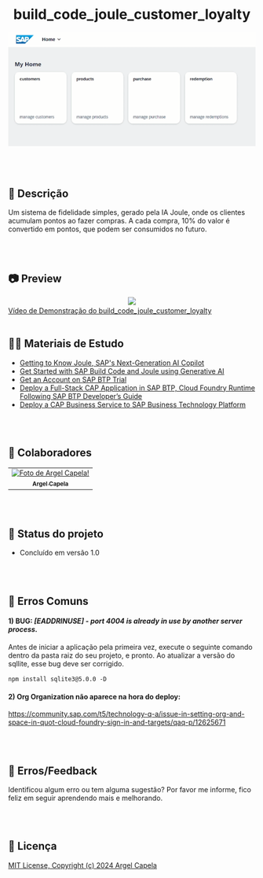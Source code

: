 <h1 align="center"> build_code_joule_customer_loyalty </h1>
    <center>
    <img src=".readme/customer_loyalty_home.png" width="800px" >
    </center>
    <br>

<br>
<br>

## 📃 Descrição
Um sistema de fidelidade simples, gerado pela IA Joule, onde os clientes acumulam pontos ao fazer compras. A cada compra, 10% do valor é convertido em pontos, que podem ser consumidos no futuro.

<br>
<br>

## 📷 Preview
<center>
    <img src=".readme/build_code_joule_customer_loyalty.gif" width="800px" >
</center>
<a href="https://www.youtube.com/watch?v=4X_lEAa6iWc">Vídeo de Demonstração do build_code_joule_customer_loyalty</a>

<br>
<br>

## 🧑‍🏫 Materiais de Estudo
* <a href="https://learning.sap.com/learning-journeys/exploring-the-sap-business-ai-portfolio-1/getting-to-know-joule-sap-s-next-gen-ai-copilot_c2663bfb-e217-49cb-8020-79025b1462a3">Getting to Know Joule, SAP's Next-Generation AI Copilot</a><bt>
* <a href="https://discovery-center.cloud.sap/protected/index.html#/mymissiondetail/122976/card/11203624/?tab=projectboard">Get Started with SAP Build Code and Joule using Generative AI </a><bt>
* <a href="https://developers.sap.com/tutorials/hcp-create-trial-account..html">Get an Account on SAP BTP Trial</a> <br>
* <a href="https://developers.sap.com/group.deploy-full-stack-cap-application.html">Deploy a Full-Stack CAP Application in SAP BTP, Cloud Foundry Runtime Following SAP BTP Developer’s Guide</a> <br>
* <a href="https://developers.sap.com/tutorials/cap-service-deploy.html">Deploy a CAP Business Service to SAP Business Technology Platform</a>


<br>
<br>

## 🤝 Colaboradores
<table>
  <tr>
    <td align="center">
      <a href="http://github.com/argelcapela">
        <img src="https://avatars.githubusercontent.com/u/79276276?s=400&u=055b803f4708d59eaf50208ba601f85844125757&v=4" width="100px;" alt="Foto de Argel Capela!"/><br>
        <sub>
          <b>Argel Capela</b>
        </sub>
      </a>
    </td>
  </tr>
</table>

<br>
<br>

## 🎯 Status do projeto
* Concluído em versão 1.0

<br>
<br>

## 🧰 Erros Comuns

#### 1) BUG: *[EADDRINUSE] - port 4004 is already in use by another server process.* 
Antes de iniciar a aplicação pela primeira vez, execute o seguinte comando dentro da pasta raiz do seu projeto, e pronto. Ao atualizar a versão do sqllite, esse bug deve ser corrigido.

    npm install sqlite3@5.0.0 -D

#### 2) Org Organization não aparece na hora do deploy:
<a href="https://community.sap.com/t5/technology-q-a/issue-in-setting-org-and-space-in-quot-cloud-foundry-sign-in-and-targets/qaq-p/12625671">https://community.sap.com/t5/technology-q-a/issue-in-setting-org-and-space-in-quot-cloud-foundry-sign-in-and-targets/qaq-p/12625671</a> 

<br>
<br>

## 🦟 Erros/Feedback
Identificou algum erro ou tem alguma sugestão? Por favor me informe, fico feliz em seguir aprendendo mais e melhorando.

<br>
<br>

## 🔐 Licença
<a href="LICENSE">MIT License, Copyright (c) 2024 Argel Capela</a>
